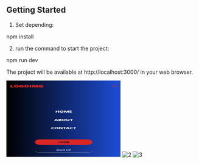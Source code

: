 ## Getting Started

1) Set depending:

npm install

2) run the command to start the project:

npm run dev

The project will be available at http://localhost:3000/ in your web browser.



<img src="https://github.com/LeonidSerafimovich/NavBarNext13React/blob/main/Screenshot%202023-10-06%20123317.png" alt="1" width="300" height="200">

<img src="[https://github.com/LeonidSerafimovich/NavBarNext13React/blob/main/Screenshot%202023-10-06%20123251.png]" alt="2" width="300" height="200">

<img src="[https://github.com/LeonidSerafimovich/NavBarNext13React/blob/main/Screenshot%202023-10-06%20123317.png]" alt="3" width="300" height="200">
